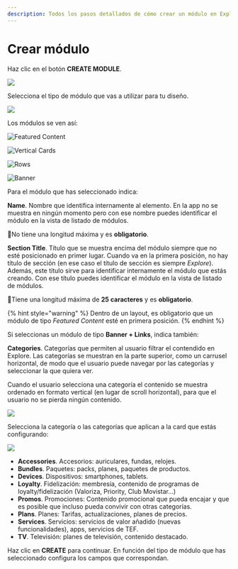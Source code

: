 ```yaml
---
description: Todos los pasos detallados de cómo crear un módulo en Explore CMS.
---
```


# Crear módulo

Haz clic en el botón **CREATE MODULE**.

![](https://lh4.googleusercontent.com/-_WEE_LoNyKgtoauxv4Ba93lJjbWhf15CcBgaWMiAPThZbmdB67smnSzek3lv41GT5e0Bl93hEQRUF1QJyZ4iVAhQP1lcg44nbRt3J_L86V5-uv1MSXOBXhZeBwYiYOfWGtd0QNb)

Selecciona el tipo de módulo que vas a utilizar para tu diseño.

![](../../.gitbook/assets/typeofmodule.png)

Los módulos se ven así:

![Featured Content](../../.gitbook/assets/image%20%2821%29.png)

![Vertical Cards](../../.gitbook/assets/image%20%2879%29.png)

![Rows](../../.gitbook/assets/image%20%2866%29.png)

![Banner](../../.gitbook/assets/image%20%2851%29.png)

Para el módulo que has seleccionado indica:

**Name**. Nombre que identifica internamente al elemento. En la app no se muestra en ningún momento pero con ese nombre puedes identificar el módulo en la vista de listado de módulos.

  🔅No tiene una longitud máxima y es **obligatorio**.

**Section Title**. Título que se muestra encima del módulo siempre que no esté posicionado en primer lugar. Cuando va en la primera posición, no hay título de sección \(en ese caso el título de sección es siempre _Explore_\). Además, este título sirve para identificar internamente el módulo que estás creando. Con ese título puedes identificar el módulo en la vista de listado de módulos.

🔅Tiene una longitud máxima de **25 caracteres** y es **obligatorio**.

{% hint style="warning" %}
Dentro de un layout, es obligatorio que un módulo de tipo _Featured Content_ esté en primera posición.
{% endhint %}

Si seleccionas un módulo de tipo **Banner + Links**, indica también:

**Categories**. Categorías que permiten al usuario filtrar el contendido en Explore. Las categorías se muestran en la parte superior, como un carrusel horizontal, de modo que el usuario puede navegar por las categorías y seleccionar la que quiera ver.

Cuando el usuario selecciona una categoría el contenido se muestra ordenado en formato vertical \(en lugar de scroll horizontal\), para que el usuario no se pierda ningún contenido.

![](../../.gitbook/assets/categories_divices.png)



Selecciona la categoría o las categorías que aplican a la card que estás configurando:

![](../../.gitbook/assets/categories_banner.png)

* **Accessories**. Accesorios: auriculares, fundas, relojes.
* **Bundles**. Paquetes: packs, planes, paquetes de productos.
* **Devices**. Dispositivos: smartphones, tablets.
* **Loyalty**. Fidelización: membresía, contenido de programas de loyalty/fidelización \(Valoriza, Priority, Club Movistar…\)
* **Promos**. Promociones: Contenido promocional que pueda encajar y que es posible que incluso pueda convivir con otras categorías.
* **Plans**. Planes: Tarifas, actualizaciones, planes de precios.
* **Services**. Servicios: servicios de valor añadido \(nuevas funcionalidades\), apps, servicios de TEF. 
* **TV**. Televisión: planes de televisión, contenido destacado.

Haz clic en **CREATE** para continuar. En función del tipo de módulo que has seleccionado configura los campos que correspondan.

